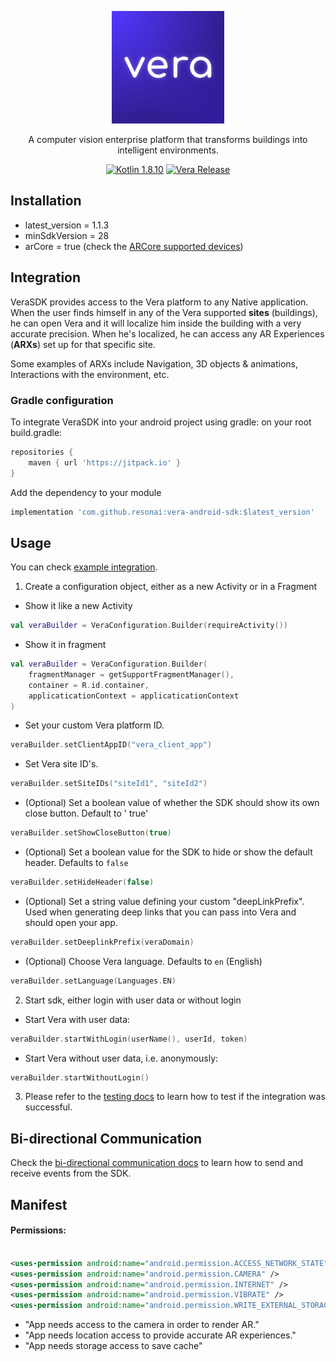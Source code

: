 <p align="center">
    <img alt="Vera: A computer vision enterprise platform that transforms buildings into intelligent environments" src="https://github.com/resonai/vera-ios-sdk/raw/readme/Vera.png">
</p>
<p align="center">
A computer vision enterprise platform that transforms buildings into intelligent environments.
</p>

<p align="center">
    <a href="https://kotlinlang.org/"><img alt="Kotlin 1.8.10" src="https://img.shields.io/badge/kotlin-1.8.10-8A2BE2.svg?style=flat"></a>
    <a href="https://github.com/resonai/vera-android-sdk/releases"><img alt="Vera Release" src="https://img.shields.io/github/v/release/resonai/vera-android-sdk"></a>
</p>

## Installation

- latest_version = 1.1.3
- minSdkVersion = 28
- arCore = true (check the [ARCore supported devices](https://developers.google.com/ar/devices))

## Integration
VeraSDK provides access to the Vera platform to any Native application. When the user finds himself in any of the Vera supported **sites** (buildings), he can open Vera and it will localize him inside the building with a very accurate precision. When he's localized, he can access any AR Experiences (**ARXs**) set up for that specific site.

Some examples of ARXs include Navigation, 3D objects & animations, Interactions with the environment, etc.

### Gradle configuration

To integrate VeraSDK into your android project using gradle:
on your root build.gradle:

```groovy
repositories {
    maven { url 'https://jitpack.io' }
}
```

Add the dependency to your module

```groovy
implementation 'com.github.resonai:vera-android-sdk:$latest_version'
```

## Usage
You can check [example integration](https://github.com/resonai/vera-android-sdk/blob/97a715517ca69fb06adc7cfd90c90169d7bcaeca/app/src/main/java/com/app/vera/demo/LoginActivity.kt#L65).

1. Create a configuration object, either as a new Activity or in a Fragment

- Show it like a new Activity

```kotlin
val veraBuilder = VeraConfiguration.Builder(requireActivity())
```

- Show it in fragment

```kotlin
val veraBuilder = VeraConfiguration.Builder(
    fragmentManager = getSupportFragmentManager(),
    container = R.id.container,
    applicaticationContext = applicaticationContext
)
```

- Set your custom Vera platform ID.

```kotlin
veraBuilder.setClientAppID("vera_client_app")
```

- Set Vera site ID's.

```kotlin
veraBuilder.setSiteIDs("siteId1", "siteId2")
```

- (Optional) Set a boolean value of whether the SDK should show its own close button. Default to '
  true'

```kotlin
veraBuilder.setShowCloseButton(true)
```

- (Optional) Set a boolean value for the SDK to hide or show the default header. Defaults
  to `false`

```kotlin
veraBuilder.setHideHeader(false)
```

- (Optional) Set a string value defining your custom "deepLinkPrefix". Used when generating deep
  links that you can pass into Vera and should open your app.

```kotlin
veraBuilder.setDeeplinkPrefix(veraDomain)
```

- (Optional) Choose Vera language. Defaults to `en` (English)

```kotlin
veraBuilder.setLanguage(Languages.EN)
```

2. Start sdk, either login with user data or without login

- Start Vera with user data:

```kotlin
veraBuilder.startWithLogin(userName(), userId, token)
```

- Start Vera without user data, i.e. anonymously:

```kotlin
veraBuilder.startWithoutLogin()
```

3. Please refer to the [testing docs](./docs/testing.md) to learn how to test if the integration was successful.

## Bi-directional Communication

Check the [bi-directional communication docs](./docs/bidirectional-communication.md) to learn how to
send and receive events from the SDK.

## Manifest

#### Permissions:

```xml

<uses-permission android:name="android.permission.ACCESS_NETWORK_STATE" />
<uses-permission android:name="android.permission.CAMERA" />
<uses-permission android:name="android.permission.INTERNET" />
<uses-permission android:name="android.permission.VIBRATE" />
<uses-permission android:name="android.permission.WRITE_EXTERNAL_STORAGE" tools:ignore="ScopedStorage" />
```

* "App needs access to the camera in order to render AR."
* "App needs location access to provide accurate AR experiences."
* "App needs storage access to save cache"
